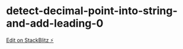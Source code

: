 # detect-decimal-point-into-string-and-add-leading-0

[Edit on StackBlitz ⚡️](https://stackblitz.com/edit/angular-ivy-scwkcm)